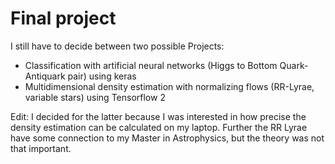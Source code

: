# Final project
I still have to decide between two possible Projects:
* Classification with artificial neural networks (Higgs to Bottom Quark-Antiquark pair) using keras
* Multidimensional density estimation with normalizing flows (RR-Lyrae, variable stars) using Tensorflow 2

Edit: I decided for the latter because I was interested in how precise the density estimation can be calculated on my laptop. Further the RR Lyrae have some connection to my Master in Astrophysics, but the theory was not that important.